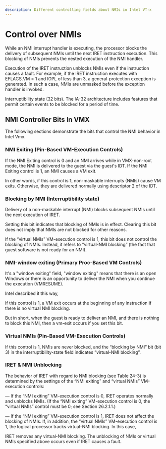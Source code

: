 ```yaml
---
description: Different controlling fields about NMIs in Intel VT-x
---
```


# Control over NMIs

While an NMI interrupt handler is executing, the processor blocks the delivery of subsequent NMIs until the next IRET instruction execution. This blocking of NMIs prevents the nested execution of the NMI handler.

Execution of the IRET instruction unblocks NMIs even if the instruction causes a fault. For example, if the IRET instruction executes with EFLAGS.VM = 1 and IOPL of less than 3, a general-protection exception is generated. In such a case, NMIs are unmasked before the exception handler is invoked.

Interruptibility state (32 bits). The IA-32 architecture includes features that permit certain events to be blocked for a period of time.

## **NMI Controller Bits In VMX**

The following sections demonstrate the bits that control the NMI behavior in Intel Vmx.

### **NMI Exiting (Pin-Based VM-Execution Controls)**

If the NMI Exiting control is 0 and an NMI arrives while in VMX-non-root mode, the NMI is delivered to the guest via the guest's IDT. If the NMI Exiting control is 1, an NMI causes a VM exit.

In other words, if this control is 1, non-maskable interrupts (NMIs) cause VM exits. Otherwise, they are delivered normally using descriptor 2 of the IDT.

### **Blocking by NMI** (**Interruptibility state**)

Delivery of a non-maskable interrupt (NMI) blocks subsequent NMIs until the next execution of IRET.

Setting this bit indicates that blocking of NMIs is in effect. Clearing this bit does not imply that NMIs are not blocked for other reasons.

If the “virtual NMIs” VM-execution control is 1, this bit does not control the blocking of NMIs. Instead, it refers to “virtual-NMI blocking” (the fact that guest software is not ready for an NMI).

### **NMI-window exiting (Primary Proc-Based VM Controls)**

It's a "window exiting" field, "window exiting" means that there is an open Windows or there is an opportunity to deliver the NMI when you continue the execution (VMRESUME).

Intel described it this way,

If this control is 1, a VM exit occurs at the beginning of any instruction if there is no virtual NMI blocking.

But in short, when the guest is ready to deliver an NMI, and there is nothing to block this NMI, then a vm-exit occurs if you set this bit.

### **Virtual NMIs (Pin-Based VM-Execution Controls)**

If this control is 1, NMIs are never blocked, and the “blocking by NMI” bit (bit 3) in the interruptibility-state field indicates “virtual-NMI blocking”.

### **IRET & NMI Unblocking**

The behavior of IRET with regard to NMI blocking (see Table 24-3) is determined by the settings of the “NMI exiting” and “virtual NMIs” VM-execution controls:

— If the “NMI exiting” VM-execution control is 0, IRET operates normally and unblocks NMIs. (If the “NMI exiting” VM-execution control is 0, the “virtual NMIs” control must be 0; see Section 26.2.1.1.)

— If the “NMI exiting” VM-execution control is 1, IRET does not affect the blocking of NMIs. If, in addition, the “virtual NMIs” VM-execution control is 1, the logical processor tracks virtual-NMI blocking. In this case,

IRET removes any virtual-NMI blocking. The unblocking of NMIs or virtual NMIs specified above occurs even if IRET causes a fault.
